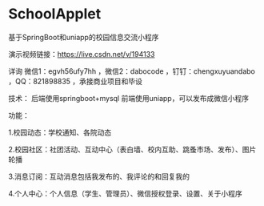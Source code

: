 # SchoolApplet
基于SpringBoot和uniapp的校园信息交流小程序

演示视频链接：https://live.csdn.net/v/194133


详询 微信1：egvh56ufy7hh ，微信2：dabocode ，钉钉：chengxuyuandabo ，QQ：821898835 ，承接商业项目和毕设

技术：
后端使用springboot+mysql
前端使用uniapp，可以发布成微信小程序


功能：

1.校园动态：学校通知、各院动态

2.校园社区：社团活动、互动中心（表白墙、校内互助、跳蚤市场、发布）、图片轮播

3.消息订阅：互动消息包括我发布的、我评论的和回复我的

4.个人中心：个人信息（学生、管理员）、微信授权登录、设置、关于小程序
